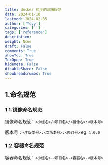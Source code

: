 ```yaml
---
title: docker 相关的部署规范
date: 2024-01-10
lastmod: 2024-02-05
author: ['Ysyy']
categories: ['']
tags: ['reference']
description: 
weight: None
draft: False
comments: True
showToc: True
TocOpen: True
hidemeta: False
disableShare: False
showbreadcrumbs: True
---
```

## 1.命名规范

### 1.1.镜像命名规范

镜像命名规范：`<小组名>/<项目名>/<镜像名>:<版本号>`

版本号：`<主版本号>.<次版本号>.<修订号>` eg: `1.0.0`

### 1.2.容器命名规范

容器命名规范：`<小组名>-<项目名>-<容器名>-<版本号>`